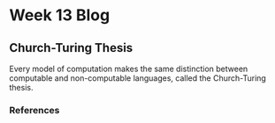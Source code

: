 # Week 13 Blog
## Church-Turing Thesis
Every model of computation makes the same distinction between computable and non-computable languages, called the Church-Turing thesis.
### References